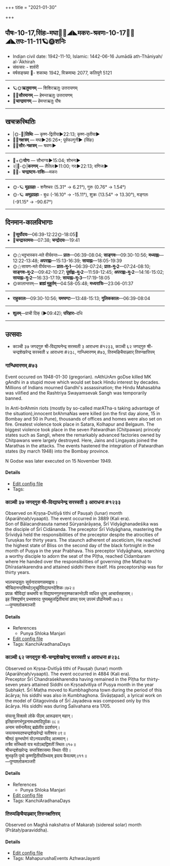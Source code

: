+++
title = "2021-01-30"

+++
## पौषः-10-17,सिंहः-मघा🌛🌌◢◣मकरः-श्रवणः-10-17🌌🌞◢◣तपः-11-11🪐🌞शनिः
- Indian civil date: 1942-11-10, Islamic: 1442-06-16 Jumādā ath-Thāniyah/ al-ʾĀkhirah
- संवत्सरः - शार्वरी
- वर्षसङ्ख्या 🌛- शकाब्दः 1942, विक्रमाब्दः 2077, कलियुगे 5121
___________________
- 🪐🌞**ऋतुमानम्** — शिशिरऋतुः उत्तरायणम्
- 🌌🌞**सौरमानम्** — हेमन्तऋतुः उत्तरायणम्
- 🌛**चान्द्रमानम्** — हेमन्तऋतुः पौषः
___________________


## खचक्रस्थितिः
- |🌞-🌛|**तिथिः** — कृष्ण-द्वितीया►22:13; कृष्ण-तृतीया►  
- 🌌🌛**नक्षत्रम्** — मघा►26:26*; पूर्वफल्गुनी► (सिंहः)  
- 🌌🌞**सौर-नक्षत्रम्** — श्रवणः►  
___________________
- 🌛+🌞**योगः** — सौभाग्यः►15:04; शोभनः►  
- २|🌛-🌞|**करणम्** — तैतिलः►11:00; गरः►22:13; वणिजः►  
- 🌌🌛- **चन्द्राष्टम-राशिः**—मकरः  
___________________
- 🌞-🪐 **मूढग्रहाः** - शनैश्चरः (5.31° → 6.21°), गुरुः (0.76° → 1.54°)
- 🌞-🪐 **अमूढग्रहाः** - बुधः (-16.10° → -15.11°), शुक्रः (13.54° → 13.30°), मङ्गलः (-91.15° → -90.67°)
___________________


## दिनमान-कालविभागाः
- 🌅**सूर्योदयः**—06:39-12:22🌞️-18:05🌇  
- 🌛**चन्द्रास्तमयः**—07:38; **चन्द्रोदयः**—19:41  
___________________
- 🌞⚝भट्टभास्कर-मते वीर्यवन्तः— **प्रातः**—06:39-08:04; **साङ्गवः**—09:30-10:56; **मध्याह्नः**—12:22-13:48; **अपराह्णः**—15:13-16:39; **सायाह्नः**—18:05-19:39  
- 🌞⚝सायण-मते वीर्यवन्तः— **प्रातः-मु॰1**—06:39-07:24; **प्रातः-मु॰2**—07:24-08:10; **साङ्गवः-मु॰2**—09:42-10:27; **पूर्वाह्णः-मु॰2**—11:59-12:45; **अपराह्णः-मु॰2**—14:16-15:02; **सायाह्नः-मु॰2**—16:33-17:19; **सायाह्नः-मु॰3**—17:19-18:05  
- 🌞कालान्तरम्— **ब्राह्मं मुहूर्तम्**—04:58-05:48; **मध्यरात्रिः**—23:06-01:37  
___________________
- **राहुकालः**—09:30-10:56; **यमघण्टः**—13:48-15:13; **गुलिककालः**—06:39-08:04  
___________________
- **शूलम्**—प्राची दिक् (►09:42); **परिहारः**–दधि  
___________________

## उत्सवाः
- काञ्ची ३७ जगद्गुरु श्री-विद्याघनेन्द्र सरस्वती ३ आराधना #१२३३, काञ्ची ६२ जगद्गुरु श्री-चन्द्रशेखरेन्द्र सरस्वती ४ आराधना #२३८, गान्धिमारणम् #७३, तिरुमऴिचैयाऴ्वार् तिरुनक्षत्तिरम्
### गान्धिमारणम् #७३

Event occured on 1948-01-30 (gregorian). nAthUrAm goDse killed MK gAndhi in a stupid move which would set back Hindu interest by decades. Millions of Indians mourned Gandhi's assassination; the Hindu Mahasabha was vilified and the Rashtriya Swayamsevak Sangh was temporarily banned.

In Anti-brAhmin riots (mostly by so-called marATha-s taking advantage of the situation),innocent brAhmaNas were killed (on the first day alone, 15 in Bombay and 50 in Pune), thousands of offices and homes were also set on fire. Greatest violence took place in Satara, Kolhapur and Belgaum. The biggest violence took place in the seven Patwardhan (Chitpawan) princely states such as Sangli, where the remarkably advanced factories owned by Chitpawans were largely destroyed. Here, Jains and Lingayats joined the Marathas in the attacks. The events hastened the integration of Patwardhan states (by march 1948) into the Bombay province.

N Godse was later executed on 15 November 1949.


#### Details
- [Edit config file](https://github.com/jyotisham/adyatithi/tree/master/mahApuruSha/xatra-later/gregorian/day/01/30/gAndhi-mAraNam.toml)
- Tags: 


### काञ्ची ३७ जगद्गुरु श्री-विद्याघनेन्द्र सरस्वती ३ आराधना #१२३३

Observed on Kṛṣṇa-Dvitīyā tithi of Pauṣaḥ (lunar) month (Aparāhṇaḥ/vyaapti). The event occurred in 3889 (Kali era).  
Son of Bālacandrasuta named Sūryanārāyaṇa, Śrī Vidyāghanadeśika was the disciple of Śrī Cidānanda. The preceptor Śrī Vidyāghana, mastering the Śrīvidyā held the responsibilities of the preceptor despite the atrocities of Turuṣkas for thirty years. The staunch adherent of asceticism, He reached the highest state of Bliss on the second day of the black fortnight in the month of Puṣya in the year Prabhava. This preceptor Vidyāghana, searching a worthy disciple to adorn the seat of the Pīṭha, reached Cidambaram where He handed over the responsibilities of governing (the Maṭha) to Dhīraśaṅkarendra and attained siddhi there itself. His preceptorship was for thirty years.

भालचन्द्रसुतः सूर्यनारायणसमाह्वयः।  
श्रीचिदानन्दशिष्योऽभूच्छ्रीविद्याघनदेशिकः॥७२॥  
प्रपन्नः श्रीविद्यां कथमपि स विद्याघनगुरुस्तुरुष्काक्रान्तेऽपि व्यधित धुरम् आचार्यसहजाम्।  
इह त्रिंशद्वर्षान् प्रभवशरदः पुष्यबहुलद्वितीयायां प्रापत् परम् उपरमं प्रौढनियमी॥७३॥  
—पुण्यश्लोकमञ्जरी



#### Details
- References
  - Punya Shloka Manjari
- [Edit config file](https://github.com/jyotisham/adyatithi/tree/master/mahApuruSha/kAnchI-maTha/lunar_month/tithi/10/17/kAJcI%2037%20jagadguru%20zrI~vidyAghanEndra%20sarasvatI%203%20ArAdhanA.toml)
- Tags: KanchiAradhanaDays


### काञ्ची ६२ जगद्गुरु श्री-चन्द्रशेखरेन्द्र सरस्वती ४ आराधना #२३८

Observed on Kṛṣṇa-Dvitīyā tithi of Pauṣaḥ (lunar) month (Aparāhṇaḥ/vyaapti). The event occurred in 4884 (Kali era).  
Preceptor Śrī Chandraśekharendra having remained in the Pīṭha for thirty-seven years attained Siddhi on Kṛṣṇadvitīya of Puṣya month in the year Subhakṛt. Śrī Maṭha moved to Kumbhaghona town during the period of this ācārya; his siddhi was also in Kumbhaghona. Śivāṣṭapadī, a lyrical work on the model of Gitagovinda of Śrī Jayadeva was composed only by this ācārya. His siddhi was during Śalivahana era 1705.

संयत्सु विक्लवे लोके पीठम् आरूढवान् महान्।  
इतिहासगर्भगूढनामधामादिपूर्वकः॥८॥  
अनाम सर्वनामैतद् ब्रह्मेतीव प्रदर्शयन्।  
जयत्यभयदश्चन्द्रशेखरेन्द्रो यतीश्वरः॥९॥  
श्रीमठं कुम्भघोणं योऽनयन्नयविद् आत्मवान्।  
तत्रैव संस्थितो यत्र मठोऽब्दद्विशतीं स्थितः॥१०॥  
श्रीचन्द्रशेखरेन्द्रः सप्तत्रिंशत्समाः स्थितः पीठे।  
शुभकृति पुष्ये कृष्णद्वितीयतिथ्याम् इयाय कैवल्यम्॥११॥  
—पुण्यश्लोकमञ्जरी



#### Details
- References
  - Punya Shloka Manjari
- [Edit config file](https://github.com/jyotisham/adyatithi/tree/master/mahApuruSha/kAnchI-maTha/lunar_month/tithi/10/17/kAJcI%2062%20jagadguru%20zrI~candrazEkharEndra%20sarasvatI%204%20ArAdhanA.toml)
- Tags: KanchiAradhanaDays


### तिरुमऴिचैयाऴ्वार् तिरुनक्षत्तिरम्

Observed on Maghā nakshatra of Makaraḥ (sidereal solar) month (Prātaḥ/paraviddha). 

#### Details
- [Edit config file](https://github.com/jyotisham/adyatithi/tree/master/mahApuruSha/ALvAr/sidereal_solar_month/nakshatra/10/10/tirumazhicaiyAzhvAr%20tirunakSattiram.toml)
- Tags: MahapurushaEvents AzhwarJayanti


